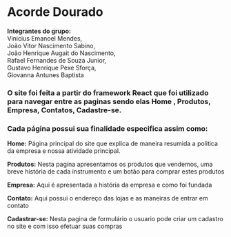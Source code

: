 <h1>Acorde Dourado</h1>
<p><strong>Integrantes do grupo:</strong>
<br/>
Vinicius Emanoel Mendes,
<br/>
João Vitor Nascimento Sabino,
<br/>
João Henrique Augait do Nascimento,
<br/>
Rafael Fernandes de Souza Junior,
<br/>
Gustavo Henrique Pexe Sforça,
<br/>
Giovanna Antunes Baptista</p>

<h3>O site foi feita a partir do framework <strong>React</strong> que foi utilizado para navegar entre as paginas sendo elas <strong>Home</strong> , <strong>Produtos</strong>, <strong>Empresa</strong>, <strong>Contatos</strong>,  <strong>Cadastre-se</strong>.</h3>

<h3>Cada página possui sua finalidade especifica assim como:</h3>

<p><strong>Home:</strong> Página principal do site que explica de maneira resumida a politica da empresa e nossa atividade principal.</p>

<p><strong>Produtos:</strong> Nesta pagina apresentamos os produtos que vendemos, uma breve história de cada instrumento e um botão para comprar estes produtos</p>

<p><strong>Empresa:</strong> Aqui é apresentada a história da empresa e como foi fundada</p>

<p><strong>Contato:</strong> Aqui possui o endereço das lojas e as maneiras de entrar em contato</p>

<p><strong>Cadastrar-se:</strong> Nesta pagina de formulário o usuario pode criar um cadastro no site e com isso efetuar suas compras</p>
